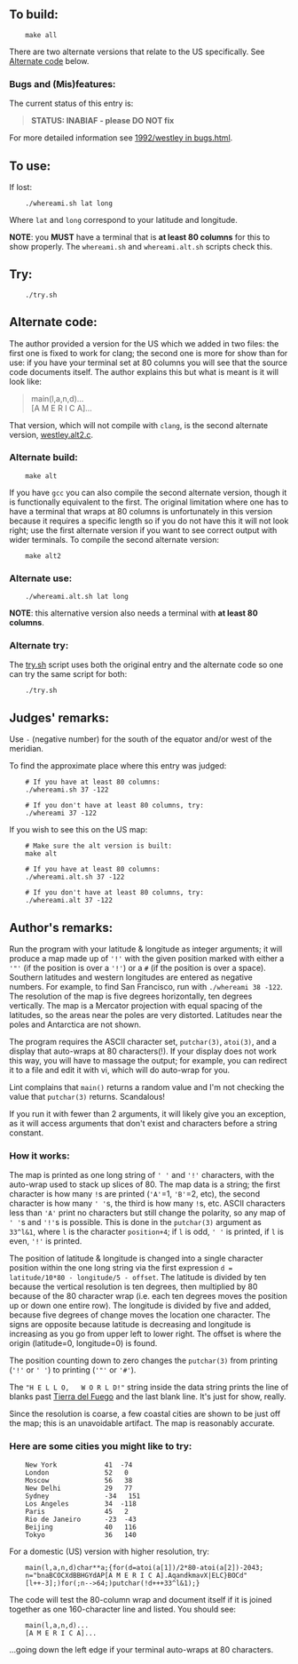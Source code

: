 ## To build:

``` <!---sh-->
    make all
```

There are two alternate versions that relate to the US specifically. See
[Alternate code](#alternate-code) below.


### Bugs and (Mis)features:

The current status of this entry is:

> **STATUS: INABIAF - please DO NOT fix**

For more detailed information see [1992/westley in bugs.html](../../bugs.html#1992_westley).


## To use:

If lost:


``` <!---sh-->
    ./whereami.sh lat long
```

Where `lat` and `long` correspond to your latitude and longitude.

**NOTE**: you **MUST** have a terminal that is **at least 80 columns** for this
to show properly. The `whereami.sh` and `whereami.alt.sh` scripts check this.


## Try:

``` <!---sh-->
    ./try.sh
```


## Alternate code:

The author provided a version for the US which we added in two files: the first
one is fixed to work for clang; the second one is more for show than for use: if
you have your terminal set at 80 columns you will see that the source code
documents itself. The author explains this but what is meant is it will look
like:

> main(l,a,n,d)...<br>
> [A M E R I C A]...

That version, which will not compile with `clang`, is the second alternate
version, [westley.alt2.c](%%REPO_URL%%/1992/westley/westley.alt2.c).


### Alternate build:

``` <!---sh-->
    make alt
```

If you have `gcc` you can also compile the second alternate version, though it
is functionally equivalent to the first. The original limitation where one has
to have a terminal that wraps at 80 columns is unfortunately in this version
because it requires a specific length so if you do not have this it will not
look right; use the first alternate version if you want to see correct output
with wider terminals. To compile the second alternate version:

``` <!---sh-->
    make alt2
```


### Alternate use:

``` <!---sh-->
    ./whereami.alt.sh lat long
```

**NOTE**: this alternative version also needs a terminal with **at least 80
columns**.


### Alternate try:

The [try.sh](%%REPO_URL%%/1992/westley/try.sh) script uses both the original
entry and the alternate code so one can try the same script for both:

``` <!---sh-->
    ./try.sh
```


## Judges' remarks:

Use `-` (negative number) for the south of the equator and/or west of the
meridian.

To find the approximate place where this entry was judged:

``` <!---sh-->
    # If you have at least 80 columns:
    ./whereami.sh 37 -122

    # If you don't have at least 80 columns, try:
    ./whereami 37 -122
```

If you wish to see this on the US map:

``` <!---sh-->
    # Make sure the alt version is built:
    make alt

    # If you have at least 80 columns:
    ./whereami.alt.sh 37 -122

    # If you don't have at least 80 columns, try:
    ./whereami.alt 37 -122
```


## Author's remarks:

Run the program with your latitude & longitude as integer
arguments; it will produce a map made up of `'!'` with the given
position marked with either a `'"'` (if the position is over a `'!'`)
or a `#` (if the position is over a space).  Southern latitudes
and western longitudes are entered as negative numbers.  For
example, to find San Francisco, run with `./whereami 38 -122`.  The
resolution of the map is five degrees horizontally, ten degrees
vertically.  The map is a Mercator projection with equal spacing
of the latitudes, so the areas near the poles are very distorted.
Latitudes near the poles and Antarctica are not shown.

The program requires the ASCII character set, `putchar(3)`, `atoi(3)`,
and a display that auto-wraps at 80 characters(!).  If your display
does not work this way, you will have to massage the output;
for example, you can redirect it to a file and edit it with vi,
which will do auto-wrap for you.

Lint complains that `main()` returns a random value and I'm not
checking the value that `putchar(3)` returns.  Scandalous!

If you run it with fewer than 2 arguments, it will likely
give you an exception, as it will access arguments that
don't exist and characters before a string constant.


### How it works:

The map is printed as one long string of `' '` and `'!'` characters,
with the auto-wrap used to stack up slices of 80.  The map data is
a string; the first character is how many `!`s are printed
(`'A'`=1, `'B'`=2, etc), the second character is how many `' '`s, the
third is how many `!`s, etc.  ASCII characters less than `'A'`
print no characters but still change the polarity, so any map
of `' '`s and `'!'`s is possible.  This is done in the `putchar(3)`
argument as `33^l&1`, where `l` is the character `position+4`; if
`l` is odd, `' '` is printed, if `l` is even, `'!'` is printed.

The position of latitude & longitude is changed into a single
character position within the one long string via the first
expression `d = latitude/10*80 - longitude/5 - offset`. The
latitude is divided by ten because the vertical resolution is
ten degrees, then multiplied by 80 because of the 80 character
wrap (i.e. each ten degrees moves the position up or down one
entire row).  The longitude is divided by five and added, because
five degrees of change moves the location one character.  The signs
are opposite because latitude is decreasing and longitude is
increasing as you go from upper left to lower right.  The offset
is where the origin (latitude=0, longitude=0) is found.

The position counting down to zero changes the `putchar(3)` from
printing (`'!'` or `' '`) to printing (`'"'` or `'#'`).

The `"H E L L O,   W O R L D!"` string inside the data string
prints the line of blanks past [Tierra del
Fuego](https://en.wikipedia.org/wiki/Tierra_del_Fuego) and the last
blank line.  It's just for show, really.

Since the resolution is coarse, a few coastal cities are shown to
be just off the map; this is an unavoidable artifact.  The map
is reasonably accurate.


### Here are some cities you might like to try:

```
    New York            41  -74
    London              52   0
    Moscow              56   38
    New Delhi           29   77
    Sydney              -34   151
    Los Angeles         34  -118
    Paris               45   2
    Rio de Janeiro      -23  -43
    Beijing             40   116
    Tokyo               36   140
```


For a domestic (US) version with higher resolution, try:

``` <!---c-->
    main(l,a,n,d)char**a;{for(d=atoi(a[1])/2*80-atoi(a[2])-2043;
    n="bnaBCOCXdBBHGYdAP[A M E R I C A].AqandkmavX|ELC}BOCd"
    [l++-3];)for(;n-->64;)putchar(!d+++33^l&1);}
```

The code will test the 80-column wrap and document itself if it is
joined together as one 160-character line and listed.  You should see:

``` <!---c-->
    main(l,a,n,d)...
    [A M E R I C A]...
```

...going down the left edge if your terminal auto-wraps at 80 characters.


<!--

    Copyright © 1984-2024 by Landon Curt Noll. All Rights Reserved.

    You are free to share and adapt this file under the terms of this license:

        Creative Commons Attribution-ShareAlike 4.0 International (CC BY-SA 4.0)

    For more information, see:

        https://creativecommons.org/licenses/by-sa/4.0/

-->
